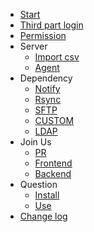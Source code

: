 
* [Start](en/start/index.md)
* [Third part login](en/extlogin/index.md)
* [Permission](en/permission/index.md)
* Server
  * [Import csv](en/server/import.md)
  * [Agent](en/server/agent.md)
* Dependency
  * [Notify](en/dependency/notice.md)
  * [Rsync](en/dependency/rsync.md)
  * [SFTP](en/dependency/sftp.md)
  * [CUSTOM](en/dependency/custom.md)
  * [LDAP](en/dependency/ldap.md)
* Join Us
  * [PR](en/develop/pr.md)
  * [Frontend](en/develop/frontend.md)
  * [Backend](en/develop/backend.md)
* Question
  * [Install](en/question/install.md)
  * [Use](en/question/use.md)
* [Change log](https://github.com/zhenorzz/goploy/blob/master/CHANGELOG.md)

